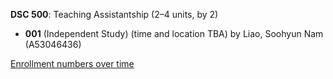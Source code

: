 **DSC 500**: Teaching Assistantship (2–4 units, by 2)

- **001** (Independent Study) (time and location TBA) by Liao, Soohyun Nam (A53046436)

[Enrollment numbers over time](./DSC500.tsv)
